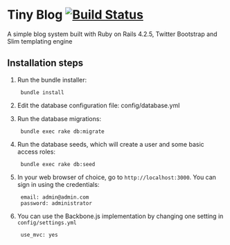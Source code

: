 # Tiny Blog [![Build Status](https://travis-ci.org/netfighter/tiny-blog.svg?branch=master)](https://travis-ci.org/netfighter/tiny-blog)
A simple blog system built with Ruby on Rails 4.2.5, Twitter Bootstrap and Slim templating engine

## Installation steps

1. Run the bundle installer:

        bundle install

2. Edit the database configuration file: config/database.yml

3. Run the database migrations:

        bundle exec rake db:migrate

4. Run the database seeds, which will create a user and some basic access roles:

        bundle exec rake db:seed

5. In your web browser of choice, go to `http://localhost:3000`. You can sign in using the credentials:

        email: admin@admin.com
        password: administrator
        
6. You can use the Backbone.js implementation by changing one setting in `config/settings.yml`

        use_mvc: yes
